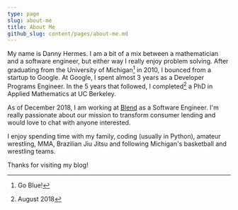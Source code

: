```yaml
---
type: page
slug: about-me
title: About Me
github_slug: content/pages/about-me.md
---
```


My name is Danny Hermes. I am a bit of a mix between a mathematician and
a software engineer, but either way I really enjoy problem solving.
After graduating from the University of Michigan[^go] in 2010, I
bounced from a startup to Google. At Google, I spent almost 3 years as a
Developer Programs Engineer. In the 5 years that followed, I
completed[^when] a PhD in Applied Mathematics at UC Berkeley.

As of December 2018, I am working at [Blend][1] as a Software Engineer.
I'm really passionate about our mission to transform consumer lending and
would love to chat with anyone interested.

I enjoy spending time with my family, coding (usually in Python), amateur
wrestling, MMA, Brazilian Jiu Jitsu and following Michigan's basketball
and wrestling teams.

Thanks for visiting my blog!

[1]: https://blend.com/
[^go]: Go Blue!
[^when]: August 2018
